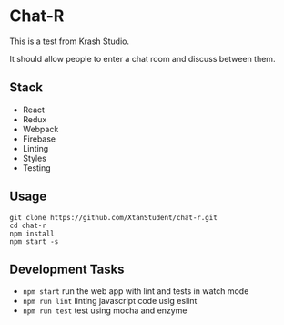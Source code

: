 Chat-R
=====================

This is a test from Krash Studio.

It should allow people to enter a chat room and discuss between them.

## Stack

- React
- Redux
- Webpack    
- Firebase
- Linting
- Styles
- Testing

## Usage

```
git clone https://github.com/XtanStudent/chat-r.git
cd chat-r
npm install
npm start -s
```

## Development Tasks

- `npm start` run the web app with lint and tests in watch mode
- `npm run lint` linting javascript code usig eslint
- `npm run test` test using mocha and enzyme
